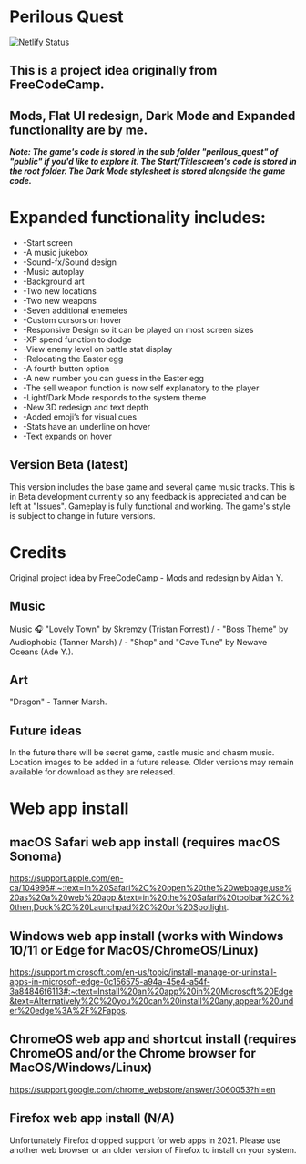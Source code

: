 # Perilous Quest

[![Netlify Status](https://api.netlify.com/api/v1/badges/f312c3e8-98b6-4e22-ac50-3296bf34db80/deploy-status)](https://app.netlify.com/sites/perilous-quest/deploys)

## This is a project idea originally from FreeCodeCamp. 
## Mods, Flat UI redesign, Dark Mode and Expanded functionality are by me.

<i><b>
Note: The game's code is stored in the sub folder "perilous_quest" of "public" if you'd like to explore it. The Start/Titlescreen's code is stored in the root folder. The Dark Mode stylesheet is stored alongside the game code.
</b></i>
  
# Expanded functionality includes: 
<ul>
  <li>-Start screen</li> 
  <li>-A music jukebox</li> 
  <li>-Sound-fx/Sound design</li> 
  <li>-Music autoplay</li>
  <li>-Background art</li>
  <li>-Two new locations</li>
  <li>-Two new weapons</li>
  <li>-Seven additional enemeies</li>
  <li>-Custom cursors on hover</li>
  <li>-Responsive Design so it can be played on most screen sizes</li>
  <li>-XP spend function to dodge</li>
  <li>-View enemy level on battle stat display</li>
  <li>-Relocating the Easter egg</li>
  <li>-A fourth button option</li>
  <li>-A new number you can guess in the Easter egg</li>
  <li>-The sell weapon function is now self explanatory to the player</li>
  <li>-Light/Dark Mode responds to the system theme</li>
  <li>-New 3D redesign and text depth</li>
  <li>-Added emoji’s for visual cues</li>
  <li>-Stats have an underline on hover</li>
  <li>-Text expands on hover</li>
</ul>

## Version Beta (latest)

This version includes the base game and several game music tracks. This is in Beta development currently so any feedback is appreciated and can be left at "Issues". Gameplay is fully functional and working. The game's style is subject to change in future versions.

# Credits

Original project idea by FreeCodeCamp - Mods and redesign by Aidan Y.

## Music
Music 🎧 "Lovely Town" by  Skremzy (Tristan Forrest) / - "Boss Theme" by Audiophobia (Tanner Marsh) / - "Shop" and "Cave Tune" by Newave Oceans (Ade Y.).

## Art
"Dragon" - Tanner Marsh.

## Future ideas

In the future there will be secret game, castle music and chasm music. Location images to be added in a future release. Older versions may remain available for download as they are released.

# Web app install

## macOS Safari web app install (requires macOS Sonoma)

https://support.apple.com/en-ca/104996#:~:text=In%20Safari%2C%20open%20the%20webpage,use%20as%20a%20web%20app.&text=in%20the%20Safari%20toolbar%2C%20then,Dock%2C%20Launchpad%2C%20or%20Spotlight.

## Windows web app install (works with Windows 10/11 or Edge for MacOS/ChromeOS/Linux)

https://support.microsoft.com/en-us/topic/install-manage-or-uninstall-apps-in-microsoft-edge-0c156575-a94a-45e4-a54f-3a84846f6113#:~:text=Install%20an%20app%20in%20Microsoft%20Edge&text=Alternatively%2C%20you%20can%20install%20any,appear%20under%20edge%3A%2F%2Fapps.

## ChromeOS web app and shortcut install (requires ChromeOS and/or the Chrome browser for MacOS/Windows/Linux)

https://support.google.com/chrome_webstore/answer/3060053?hl=en

## Firefox web app install (N/A)

Unfortunately Firefox dropped support for web apps in 2021. Please use another web browser or an older version of Firefox to install on your system.

